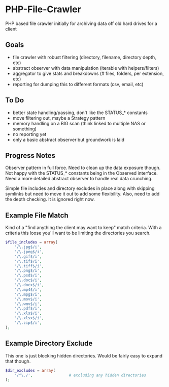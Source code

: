 PHP-File-Crawler
================

PHP based file crawler initially for archiving data off old hard drives for a client


Goals
-----

- file crawler with robust filtering (directory, filename, directory depth, etc)
- abstract observer with data manipulation (iterable with helpers/filters)
- aggregator to give stats and breakdowns (# files, folders, per extension, etc)
- reporting for dumping this to different formats (csv, email, etc)

To Do
-----

- better state handling/passing, don't like the STATUS_* constants
- move filtering out, maybe a Strategy pattern
- memory handling on a BIG scan (think linked to multiple NAS or something)
- no reporting yet
- only a basic abstract observer but groundwork is laid

Progress Notes
--------------

<p>
Observer pattern in full force. Need to clean up the data exposure though. Not 
happy with the STATUS_* constants being in the Observed interface. Need a more
detailed abstract observer to handle real data crunching.
</p>
<p>
Simple file includes and directory excludes in place along with skipping symlinks
but need to move it out to add some flexibility. Also, need to add the depth 
checking. It is ignored right now.
</p>


Example File Match
------------------

Kind of a "find anything the client may want to keep" match criteria. With a criteria this loose you'll want to be limiting the directories you search.

```php
$file_includes = array( 
	'/\.jpg$/i',  
	'/\.jpeg$/i', 
	'/\.gif$/i', 
	'/\.tif$/i', 
	'/\.tiff$/i', 
	'/\.png$/i', 
	'/\.psd$/i', 
	'/\.doc$/i', 
	'/\.docx$/i', 
	'/\.mp4$/i', 
	'/\.mpg$/i', 
	'/\.mov$/i', 
	'/\.wmv$/i', 
	'/\.pdf$/i', 
	'/\.xls$/i', 
	'/\.xlsx$/i', 
	'/\.zip$/i', 
);
```

Example Directory Exclude
-------------------------

This one is just blocking hidden directories. Would be fairly easy to expand that though.

```php
$dir_excludes = array( 
	'/^\./', 				# excluding any hidden directories
);
```